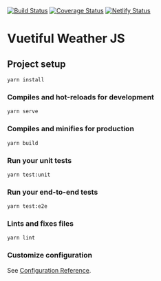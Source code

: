 [![Build Status](https://travis-ci.org/AdamModus/vuetiful-weather-js.svg?branch=master)](https://travis-ci.org/AdamModus/vuetiful-weather-js)
[![Coverage Status](https://coveralls.io/repos/github/AdamModus/vuetiful-weather-js/badge.svg?branch=master)](https://coveralls.io/github/AdamModus/vuetiful-weather-js?branch=master)
[![Netlify Status](https://api.netlify.com/api/v1/badges/62878ff7-09b7-4b29-bfcf-b9a2c34b9253/deploy-status)](https://app.netlify.com/sites/vuetiful-weather-js/deploys)

# Vuetiful Weather JS

## Project setup
```
yarn install
```

### Compiles and hot-reloads for development
```
yarn serve
```

### Compiles and minifies for production
```
yarn build
```

### Run your unit tests
```
yarn test:unit
```

### Run your end-to-end tests
```
yarn test:e2e
```

### Lints and fixes files
```
yarn lint
```

### Customize configuration
See [Configuration Reference](https://cli.vuejs.org/config/).
